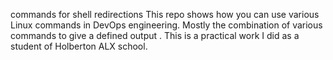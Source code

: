 commands for shell redirections
This repo shows how you can use various Linux commands
in DevOps engineering.
Mostly the combination of various commands to give 
a defined output .
This is a practical work I did as a student of 
Holberton ALX school.
